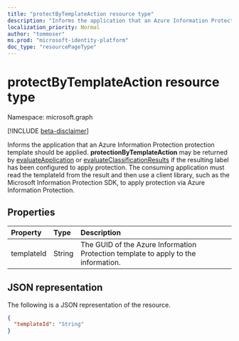 ```yaml
---
title: "protectByTemplateAction resource type"
description: "Informs the application that an Azure Information Protection protection template should be applied."
localization_priority: Normal
author: "tommoser"
ms.prod: "microsoft-identity-platform"
doc_type: "resourcePageType"
---
```


# protectByTemplateAction resource type

Namespace: microsoft.graph

[!INCLUDE [beta-disclaimer](../../includes/beta-disclaimer.md)]

Informs the application that an Azure Information Protection protection template should be applied. **protectionByTemplateAction** may be returned by [evaluateApplication](../api/informationprotectionlabel-evaluateapplication.md) or [evaluateClassificationResults](../api/informationprotectionlabel-evaluateclassificationresults.md) if the resulting label has been configured to apply protection. The consuming application must read the templateId from the result and then use a client library, such as the Microsoft Information Protection SDK, to apply protection via Azure Information Protection.

## Properties

| Property   | Type   | Description                                                                        |
| :--------- | :----- | :--------------------------------------------------------------------------------- |
| templateId | String | The GUID of the Azure Information Protection template to apply to the information. |

## JSON representation

The following is a JSON representation of the resource.

<!-- {
  "blockType": "resource",
  "optionalProperties": [

  ],
  "@odata.type": "microsoft.graph.protectByTemplateAction",
  "baseType": "microsoft.graph.informationProtectionAction"
}-->

```json
{
  "templateId": "String"
}
```

<!-- uuid: 16cd6b66-4b1a-43a1-adaf-3a886856ed98
2019-02-04 14:57:30 UTC -->
<!-- {
  "type": "#page.annotation",
  "description": "protectByTemplateAction resource",
  "keywords": "",
  "section": "documentation",
  "tocPath": ""
}-->

